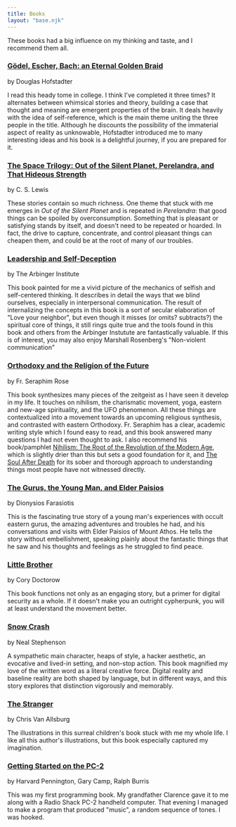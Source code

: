 ```yaml
---
title: Books
layout: "base.njk"
---
```

These books had a big influence on my thinking and taste, and I recommend them all.

### [Gödel, Escher, Bach: an Eternal Golden Braid](https://amzn.to/44Nvcuf)
by Douglas Hofstadter

I read this heady tome in college. I think I've completed it three times? It alternates between whimsical stories and theory, building a case that thought and meaning are emergent properties of the brain. It deals heavily with the idea of self-reference, which is the main theme uniting the three people in the title. Although he discounts the possibility of the immaterial aspect of reality as unknowable, Hofstadter introduced me to many interesting ideas and his book is a delightful journey, if you are prepared for it.

### [The Space Trilogy: Out of the Silent Planet, Perelandra, and That Hideous Strength](https://amzn.to/3SfO7Xc)
by C. S. Lewis

These stories contain so much richness. One theme that stuck with me emerges in _Out of the Silent Planet_ and is repeated in _Perelandra_: that good things can be spoiled by overconsumption. Something that is pleasant or satisfying stands by itself, and doesn't need to be repeated or hoarded. In fact, the drive to capture, concentrate, and control pleasant things can cheapen them, and could be at the root of many of our troubles.

### [Leadership and Self-Deception](https://amzn.to/3GNsFGs)
by The Arbinger Institute

This book painted for me a vivid picture of the mechanics of selfish and self-centered thinking. It describes in detail the ways that we blind ourselves, especially in interpersonal communication. The result of internalizing the concepts in this book is a sort of secular elaboration of "Love your neighbor", but even though it misses (or omits? subtracts?) the spiritual core of things, it still rings quite true and the tools found in this book and others from the Arbinger Instutute are fantastically valuable.
If this is of interest, you may also enjoy Marshall Rosenberg's "Non-violent communication"

### [Orthodoxy and the Religion of the Future](https://amzn.to/4jVqE9F)
by Fr. Seraphim Rose

This book synthesizes many pieces of the zeitgeist as I have seen it develop in my life. It touches on nihilism, the charismatic movement, yoga, eastern and new-age spirituality, and the UFO phenomenon. All these things are contextualized into a movement towards an upcoming religious synthesis, and contrasted with eastern Orthodoxy. Fr. Seraphim has a clear, academic writing style which I found easy to read, and this book answered many questions I had not even thought to ask. I also recommend his book/pamphlet [Nihilism: The Root of the Revolution of the Modern Age](https://amzn.to/4jYlRnX), which is slightly drier than this but sets a good foundation for it, and [The Soul After Death](https://amzn.to/4iDaAIv) for its sober and thorough approach to understanding things most people have not witnessed directly.

### [The Gurus, the Young Man, and Elder Paisios](https://amzn.to/3GzsoXJ)
by Dionysios Farasiotis

This is the fascinating true story of a young man's experiences with occult eastern gurus, the amazing adventures and troubles he had, and his conversations and visits with Elder Paisios of Mount Athos. He tells the story without embellishment, speaking plainly about the fantastic things that he saw and his thoughts and feelings as he struggled to find peace.

### [Little Brother](https://www.gutenberg.org/ebooks/30142)
by Cory Doctorow

This book functions not only as an engaging story, but a primer for digital security as a whole. If it doesn't make you an outright cypherpunk, you will at least understand the movement better.

### [Snow Crash](https://amzn.to/3SfPIMG)
by Neal Stephenson

A sympathetic main character, heaps of style, a hacker aesthetic, an evocative and lived-in setting, and non-stop action. This book magnified my love of the written word as a literal creative force. Digital reality and baseline reality are both shaped by language, but in different ways, and this story explores that distinction vigorously and memorably.

### [The Stranger](https://amzn.to/3SeBz2k)
by Chris Van Allsburg

The illustrations in this surreal children's book stuck with me my whole life. I like all this author's illustrations, but this book especially captured my imagination.

### [Getting Started on the PC-2](https://archive.org/details/gettingstartedon00harv)
by Harvard Pennington, Gary Camp, Ralph Burris

This was my first programming book. My grandfather Clarence gave it to me along with a Radio Shack PC-2 handheld computer. That evening I managed to make a program that produced "music", a random sequence of tones. I was hooked.
